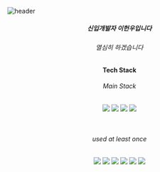 ![header](https://capsule-render.vercel.app/api?type=rect&color=auto&height=300&section=header&text=Welcome%20to%20my%20github%20page!&fontSize=50)

<h5 align=center> 신입개발자 이헌우입니다</h5>
<h6 align=center> 열심히 하겠습니다 </h6>

<h4 align=center>Tech Stack</h4>
<h6 align=center>Main Stack</h6>
<p align=center>
  <img src="https://img.shields.io/badge/python-3776AB?style=flat-square&logo=python&logoColor=white"/>
  <img src="https://img.shields.io/badge/keras-D00000?style=flat-square&logo=keras&logoColor=white"/>
  <img src="https://img.shields.io/badge/tensorflow-FF6F00?style=flat-square&logo=tensorflow&logoColor=white"/>
  <img src="https://img.shields.io/badge/mysql-4479A1?style=flat-square&logo=mysql&logoColor=white"/>
</p>
<br>
<h6 align=center>used at least once</h6>
<p align=center>
  <img src="https://img.shields.io/badge/react-61DAFB?style=flat-square&logo=react&logoColor=white"/>
  <img src="https://img.shields.io/badge/javascript-F7DF1E?style=flat-square&logo=javascript&logoColor=white"/>
  <img src="https://img.shields.io/badge/django-092E20?style=flat-square&logo=django&logoColor=white"/>
  <img src="https://img.shields.io/badge/amazon%20aws-232F3E?style=flat-square&logo=amazonaws&logoColor=white"/>
  <img src="https://img.shields.io/badge/flask-000000?style=flat-square&logo=flask&logoColor=white"/>
  <img src="https://img.shields.io/badge/fastapi-009688?style=flat-square&logo=fastapi&logoColor=white"/>
</p>
